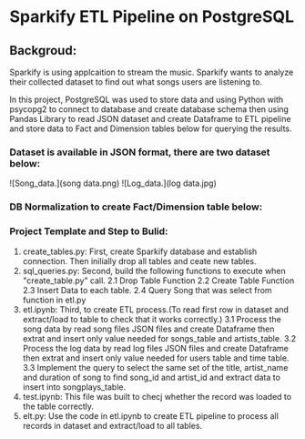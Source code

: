 # Sparkify ETL Pipeline on PostgreSQL

## Backgroud:

Sparkify is using applcaition to stream the music. Sparkify wants to analyze their collected dataset to find out what songs users are listening to.

In this project, PostgreSQL was used to store data and using Python with psycopg2 to connect to database and create database schema then using Pandas Library to read JSON dataset and create Dataframe to ETL pipeline and store data to Fact and Dimension tables below for querying the results.

### Dataset is available in JSON format, there are two dataset below: 

![Song_data.](song data.png) 
![Log_data.](log data.jpg)

### DB Normalization to create Fact/Dimension table below:

### Project Template and Step to Bulid:

1. create_tables.py: First, create Sparkify database and establish connection. Then inilially drop all tables and ceate new tables.
2. sql_queries.py: Second, build the following functions to execute when "create_table.py" call.
    2.1 Drop Table Function
    2.2 Create Table Function
    2.3 Insert Data to each table.
    2.4 Query Song that was select from function in etl.py
3. etl.ipynb: Third, to create ETL process.(To read first row in dataset and extract/load to table to check that it works correctly.)
    3.1 Process the song data by read song files JSON files and create Dataframe then extrat and insert only value needed for songs_table and artists_table.
    3.2 Process the log data by read log files JSON files and create Dataframe then extrat and insert only value needed for users table and time table.
    3.3 Implement the query to select the same set of the title, artist_name and duration of song to find song_id and artist_id and extract data to insert into songplays_table.
4. test.ipynb: This file was built to checj whether the record was loaded to the table correctly.
5. elt.py: Use the code in etl.ipynb to create ETL pipeline to process all records in dataset and extract/load to all tables.
